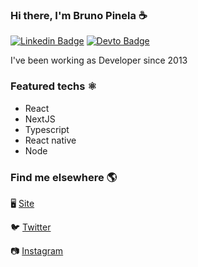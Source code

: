 ### Hi there, I'm Bruno Pinela ☕

[![Linkedin Badge](https://img.shields.io/badge/LinkedIn-0077B5?style=for-the-badge&logo=linkedin&logoColor=white)](https://www.linkedin.com/in/bruno-pinela) 
[![Devto Badge](https://img.shields.io/badge/dev.to-0A0A0A?style=for-the-badge&logo=devdotto&logoColor=white)](https://dev.to/bpinela)

I've been working as Developer since 2013

### Featured techs ⚛️

- React
- NextJS
- Typescript
- React native
- Node

### Find me elsewhere 🌎

  🖥️ [Site](https://bpinela.github.io/)

  🐦 [Twitter](https://x.com/pinelabm)

  📷 [Instagram](https://www.instagram.com/pinelabm/)
